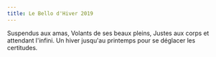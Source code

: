 ```yaml
---
title: Le Bello d'Hiver 2019
---
```


Suspendus aux amas,
Volants de ses beaux pleins,
Justes aux corps et attendant l'infini.
Un hiver jusqu'au printemps pour se déglacer les certitudes.
